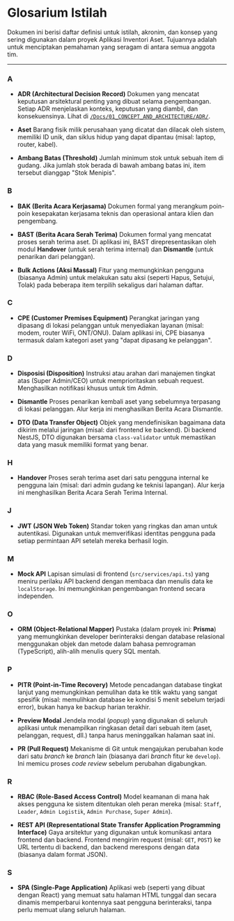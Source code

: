 # Glosarium Istilah

Dokumen ini berisi daftar definisi untuk istilah, akronim, dan konsep yang sering digunakan dalam proyek Aplikasi Inventori Aset. Tujuannya adalah untuk menciptakan pemahaman yang seragam di antara semua anggota tim.

---

### A

-   **ADR (Architectural Decision Record)**
    Dokumen yang mencatat keputusan arsitektural penting yang dibuat selama pengembangan. Setiap ADR menjelaskan konteks, keputusan yang diambil, dan konsekuensinya. Lihat di [`/Docs/01_CONCEPT_AND_ARCHITECTURE/ADR/`](./01_CONCEPT_AND_ARCHITECTURE/ADR/).

-   **Aset**
    Barang fisik milik perusahaan yang dicatat dan dilacak oleh sistem, memiliki ID unik, dan siklus hidup yang dapat dipantau (misal: laptop, router, kabel).

-   **Ambang Batas (Threshold)**
    Jumlah minimum stok untuk sebuah item di gudang. Jika jumlah stok berada di bawah ambang batas ini, item tersebut dianggap "Stok Menipis".

### B

-   **BAK (Berita Acara Kerjasama)**
    Dokumen formal yang merangkum poin-poin kesepakatan kerjasama teknis dan operasional antara klien dan pengembang.
    
-   **BAST (Berita Acara Serah Terima)**
    Dokumen formal yang mencatat proses serah terima aset. Di aplikasi ini, BAST direpresentasikan oleh modul **Handover** (untuk serah terima internal) dan **Dismantle** (untuk penarikan dari pelanggan).
    
-   **Bulk Actions (Aksi Massal)**
    Fitur yang memungkinkan pengguna (biasanya Admin) untuk melakukan satu aksi (seperti Hapus, Setujui, Tolak) pada beberapa item terpilih sekaligus dari halaman daftar.

### C

-   **CPE (Customer Premises Equipment)**
    Perangkat jaringan yang dipasang di lokasi pelanggan untuk menyediakan layanan (misal: modem, router WiFi, ONT/ONU). Dalam aplikasi ini, CPE biasanya termasuk dalam kategori aset yang "dapat dipasang ke pelanggan".

### D

-   **Disposisi (Disposition)**
    Instruksi atau arahan dari manajemen tingkat atas (Super Admin/CEO) untuk memprioritaskan sebuah request. Menghasilkan notifikasi khusus untuk tim Admin.

-   **Dismantle**
    Proses penarikan kembali aset yang sebelumnya terpasang di lokasi pelanggan. Alur kerja ini menghasilkan Berita Acara Dismantle.

-   **DTO (Data Transfer Object)**
    Objek yang mendefinisikan bagaimana data dikirim melalui jaringan (misal: dari frontend ke backend). Di backend NestJS, DTO digunakan bersama `class-validator` untuk memastikan data yang masuk memiliki format yang benar.

### H

-   **Handover**
    Proses serah terima aset dari satu pengguna internal ke pengguna lain (misal: dari admin gudang ke teknisi lapangan). Alur kerja ini menghasilkan Berita Acara Serah Terima Internal.

### J

-   **JWT (JSON Web Token)**
    Standar token yang ringkas dan aman untuk autentikasi. Digunakan untuk memverifikasi identitas pengguna pada setiap permintaan API setelah mereka berhasil login.

### M

-   **Mock API**
    Lapisan simulasi di frontend (`src/services/api.ts`) yang meniru perilaku API backend dengan membaca dan menulis data ke `localStorage`. Ini memungkinkan pengembangan frontend secara independen.

### O

-   **ORM (Object-Relational Mapper)**
    Pustaka (dalam proyek ini: **Prisma**) yang memungkinkan developer berinteraksi dengan database relasional menggunakan objek dan metode dalam bahasa pemrograman (TypeScript), alih-alih menulis query SQL mentah.

### P

-   **PITR (Point-in-Time Recovery)**
    Metode pencadangan database tingkat lanjut yang memungkinkan pemulihan data ke titik waktu yang sangat spesifik (misal: memulihkan database ke kondisi 5 menit sebelum terjadi error), bukan hanya ke backup harian terakhir.
    
-   **Preview Modal**
    Jendela modal (*popup*) yang digunakan di seluruh aplikasi untuk menampilkan ringkasan detail dari sebuah item (aset, pelanggan, request, dll.) tanpa harus meninggalkan halaman saat ini.

-   **PR (Pull Request)**
    Mekanisme di Git untuk mengajukan perubahan kode dari satu *branch* ke *branch* lain (biasanya dari *branch* fitur ke `develop`). Ini memicu proses *code review* sebelum perubahan digabungkan.

### R

-   **RBAC (Role-Based Access Control)**
    Model keamanan di mana hak akses pengguna ke sistem ditentukan oleh peran mereka (misal: `Staff`, `Leader`, `Admin Logistik`, `Admin Purchase`, `Super Admin`).

-   **REST API (Representational State Transfer Application Programming Interface)**
    Gaya arsitektur yang digunakan untuk komunikasi antara frontend dan backend. Frontend mengirim request (misal: `GET`, `POST`) ke URL tertentu di backend, dan backend merespons dengan data (biasanya dalam format JSON).

### S

-   **SPA (Single-Page Application)**
    Aplikasi web (seperti yang dibuat dengan React) yang memuat satu halaman HTML tunggal dan secara dinamis memperbarui kontennya saat pengguna berinteraksi, tanpa perlu memuat ulang seluruh halaman.